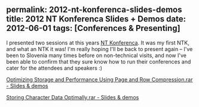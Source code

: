 permalink: 2012-nt-konferenca-slides-demos
title: 2012 NT Konferenca Slides + Demos
date: 2012-06-01
tags: [Conferences & Presenting]
---
I presented two sessions at this years [NT Konferenca](http://www.ntk.si/). It was my first NTK, and what an NTK it was! I'm really hoping I'll be back to present again – I've been to Slovenia many times before on non-technical visits, and now I've been able to confirm that they sure know how to run their conferences and cater for the attendees and speakers :)

<!-- more -->

[Optimizing Storage and Performance Using Page and Row Compression.rar - Slides & demos](2012-05-24-NTK-Optimizing-Storage-and-Performance-Using-Page-and-Row-Compression-60-minutes.rar)

[Storing Character Data Optimally.rar - Slides & demos](2012-05-24-NTK-Storing-Character-Data-Optimally-60-minutes.rar)
